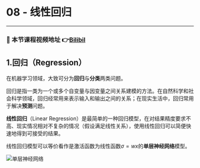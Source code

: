 # 08 - 线性回归

---

### 🎦 本节课程视频地址 👉[Bilibil](https://www.bilibili.com/video/BV1PX4y1g7KC)

## 1.回归（Regression） 
在机器学习领域，大致可分为**回归**与**分类**两类问题。

回归是指一类为一个或多个自变量与因变量之间关系建模的方法。在自然科学和社会科学领域，回归经常用来表示输入和输出之间的关系；在现实生活中，回归常用于解决**预测**问题。

**线性回归**（Linear Regression）是最简单的一种回归模型，在对结果精度要求不高、现实情况相对不复杂的情况（假设满足线性关系），使用线性回归可以简便快速地得到可接受的结果。

线性回归模型可以等价看作是激活函数为线性函数$\sigma=wx$的**单层神经网络**模型。

![单层神经网络](http://zh.d2l.ai/_images/singleneuron.svg)

